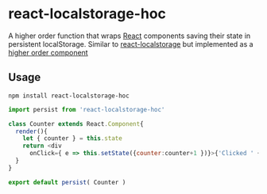 # react-localstorage-hoc
A higher order function that wraps [React](https://facebook.github.io/react/) components saving their state in persistent localStorage. Similar to [react-localstorage](https://github.com/STRML/react-localstorage) but implemented as a [higher order component](https://gist.github.com/sebmarkbage/ef0bf1f338a7182b6775)

## Usage
`npm install react-localstorage-hoc`

```js
import persist from 'react-localstorage-hoc'

class Counter extends React.Component{
  render(){
    let { counter } = this.state
    return <div 
      onClick={ e => this.setState({counter:counter+1 })}>{'Clicked ' + counter + ' times'}</div>
  }
}

export default persist( Counter )
```
